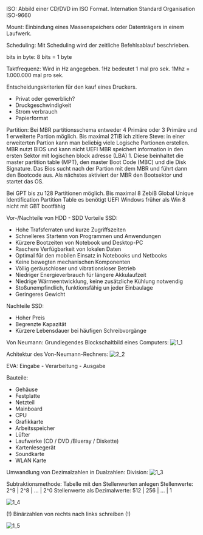 ISO:
Abbild einer CD/DVD im ISO Format.
Internation Standard Organisation ISO-9660

Mount:
Einbindung eines Massenspeichers oder Datenträgers in einem Laufwerk.

Scheduling:
Mit Scheduling wird der zeitliche Befehlsablauf beschrieben.

bits in byte:
8 bits = 1 byte

Taktfrequenz:
Wird in Hz angegeben. 1Hz bedeutet 1 mal pro sek. 1Mhz = 1.000.000 mal pro sek.

Entscheidungskriterien für den kauf eines Druckers.
 - Privat oder gewerblich?
 - Druckgeschwindigkeit
 - Strom verbrauch
 - Papierformat
 
Partition:
Bei MBR partitionsschema entweder 4 Primäre oder 3 Primäre und 1 erweiterte Partion möglich. Bis maximal 2TiB
ich zitiere Steve: in einer erweiterten Partion kann man beliebig viele Logische Partionen erstellen. 
MBR nutzt BIOS und kann nicht UEFI
MBR speichert information in den ersten Sektor mit logischen block adresse (LBA) 1.
Diese beinhaltet die master partition table (MPT), den master Boot Code (MBC) und die Disk Signature.
Das Bios sucht nach der Partion mit dem MBR und führt dann den Bootcode aus.
Als nächstes aktiviert der MBR den  Bootsektor und startet das OS.

Bei GPT bis zu 128 Partitionen möglich. Bis maximal 8 ZebiB
Global Unique Identification Partition Table es benötigt UEFI
Windows früher als Win 8 nicht mit GBT bootfähig


Vor-/Nachteile von HDD - SDD
Vorteile SSD:
  - Hohe Trafsferraten und kurze Zugriffszeiten
  - Schnelleres Startenn von Programmen und Anwendungen
  - Kürzere Bootzeiten von Notebook und Desktop-PC
  - Raschere Verfügbarkeit von lokalen Daten
  - Optimal für den mobilen Einsatz in Notebooks und Netbooks
  - Keine bewegten mechanischen Komponenten
  - Völlig geräuschloser und vibrationsloser Betrieb
  - Niedriger Energieverbrauch für längere Akkulaufzeit
  - Niedrige Wärmeentwicklung, keine zusätzliche Kühlung notwendig
  - Stoßunempfindlich, funktionsfähig un jeder Einbaulage
  - Geringeres Gewicht
  
 Nachteile SSD:
  - Hoher Preis
  - Begrenzte Kapazität
  - Kürzere Lebensdauer bei häufigen Schreibvorgänge
  
Von Neumann:
Grundlegendes Blockschaltbild eines Computers:
![1_1](https://user-images.githubusercontent.com/109280187/187205133-b80d25b7-1622-41d7-a09b-8279ca45901b.PNG)

Achitektur des Von-Neumann-Rechners:
![2_2](https://user-images.githubusercontent.com/109280187/187205220-ea6df6e1-91df-4e77-88ab-0737ab40a482.PNG)


EVA:
Eingabe - Verarbeitung - Ausgabe

Bauteile:
  - Gehäuse
  - Festplatte
  - Netzteil
  - Mainboard
  - CPU
  - Grafikkarte
  - Arbeitsspeicher
  - Lüfter
  - Laufwerke (CD / DVD /Blueray / Diskette)
  - Kartenlesegerät
  - Soundkarte
  - WLAN Karte
 
 Umwandlung von Dezimalzahlen in Dualzahlen:
 Division:
 ![1_3](https://user-images.githubusercontent.com/109280187/187207208-249d05f2-1862-4100-8b87-f411f085b7c6.PNG)
  
  Subtraktionsmethode:
  Tabelle mit den Stellenwerten anlegen
  Stellenwerte:                  2^9 | 2^8 | ... | 2^0
  Stellenwerte als Dezimalwerte: 512 | 256 | ... | 1
  
  ![1_4](https://user-images.githubusercontent.com/109280187/187207949-f2d9517f-9de7-413a-85b7-323252fb5952.PNG)

  (!) Binärzahlen von rechts nach links schreiben (!)
  
  
  ![1_5](https://user-images.githubusercontent.com/109280187/187211813-a7f4cb3b-4fd3-4f6f-8e5c-ab8d44af60cd.PNG)



